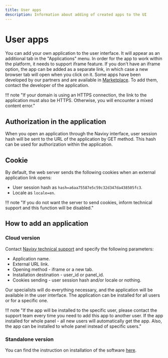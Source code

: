 ```yaml
---
title: User apps
description: Information about adding of created apps to the UI
---
```


# User apps

You can add your own application to the user interface. It will appear as an additional tab in the "Applications" menu.
In order for the app to work within the platform, it needs to support iframe feature.
If you don't have an iframe option, the app can be added as a separate link, in which case a new browser tab will open 
when you click on it.
Some apps have been developed by our partners and are available in [Marketplace](https://marketplace.navixy.com/). 
To add them, contact the developer of the application.

!!! note "If your domain is using an HTTPS connection, the link to the application must also be HTTPS. Otherwise, you will encounter a mixed content error." 


## Authorization in the application

When you open an application through the Navixy interface, user session hash will be sent to the URL of the application by 
GET method. This hash can be used for authorization within the application.


## Cookie

By default, the web server sends the following cookies when an external application link opens:

* User session hash as `hash=a6aa75587e5c59c32d347da438505fc3`.
* Locale as `locale=en`.

!!! note "If you do not want the server to send cookies, inform technical support and this function will be disabled."

## How to add an application

### Cloud version

Contact [Navixy technical support](./../../general/contacts.md) and specify the following parameters:

* Application name.
* External URL link.
* Opening method - iframe or a new tab.
* Installation destination - user_id or panel_id.
* Cookies sending - user session hash and/or locale or nothing.

Our specialists will do everything necessary, and the application will be available in the user interface.
The application can be installed for all users or for a specific one.

!!! note "If the app will be installed to the specific user, please contact the support team every time you need to add this app to another user. If the app installed for whole panel - all new users will automatically get the app. Also, the app can be installed to whole panel instead of specific users."


### Standalone version

You can find the instruction on installation of the software [here](https://docs.navixy.com/on-premise/applications).
